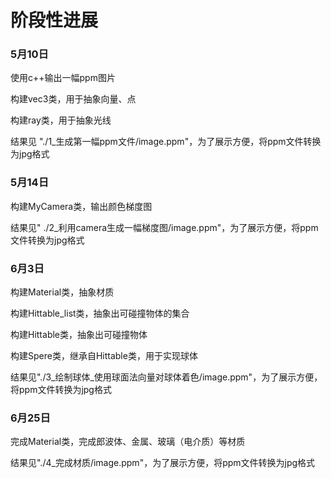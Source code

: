 # 阶段性进展

### 5月10日

使用c++输出一幅ppm图片

构建vec3类，用于抽象向量、点

构建ray类，用于抽象光线

结果见 "./1\_生成第一幅ppm文件/image.ppm"，为了展示方便，将ppm文件转换为jpg格式

### 5月14日

构建MyCamera类，输出颜色梯度图

结果见" ./2\_利用camera生成一幅梯度图/image.ppm"，为了展示方便，将ppm文件转换为jpg格式

### 6月3日

构建Material类，抽象材质

构建Hittable_list类，抽象出可碰撞物体的集合

构建Hittable类，抽象出可碰撞物体

构建Spere类，继承自Hittable类，用于实现球体

结果见"./3\_绘制球体\_使用球面法向量对球体着色/image.ppm"，为了展示方便，将ppm文件转换为jpg格式

### 6月25日

完成Material类，完成郎波体、金属、玻璃（电介质）等材质

结果见"./4\_完成材质/image.ppm"，为了展示方便，将ppm文件转换为jpg格式

